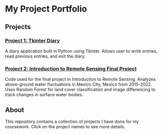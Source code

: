 # My Project Portfolio

## Projects

### [Project 1: Tkinter Diary](diary_project.py)
A diary application built in Python using Tkinter. Allows user to write entries, read previous entries, and exit the diary.

### [Project 2: Introduction to Remote Sensing Final Project](Intro_RS_Final_Project.js)
Code used for the final project in Introduction to Remote Sensing. Analyzes above-ground water fluctuations in Mexico City, Mexico from 2015-2022. Uses Random Forest for land cover classification and image differencing to track changes in surface water bodies.

## About
This repository contains a collection of projects I have done for my coursework. Click on the project names to see more details.
